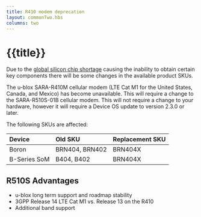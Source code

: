 ```yaml
---
title: R410 modem deprecation
layout: commonTwo.hbs
columns: two
---
```


# {{title}}

Due to the [global silicon chip shortage](https://www.particle.io/blog/how-we-are-supporting-our-customers-through-the-global-silicon-shortage/) causing the inability to obtain certain key components there will be some changes in the available product SKUs.

The u-blox SARA-R410M cellular modem (LTE Cat M1 for the United States, Canada, and Mexico) has become unavailable. This will require a change to the SARA-R510S-01B cellular modem. This will not require a change to your hardware, however it will require a Device OS update to version 2.3.0 or later.

The following SKUs are affected:

| Device | Old SKU | Replacement SKU |
| :--- | :--- | :--- |
| Boron | BRN404, BRN402 | BRN404X |
| B-Series SoM | B404, B402 | BRN404X |

## R510S Advantages

- u-blox long term support and roadmap stability
- 3GPP Release 14 LTE Cat M1 vs. Release 13 on the R410
- Additional band support

